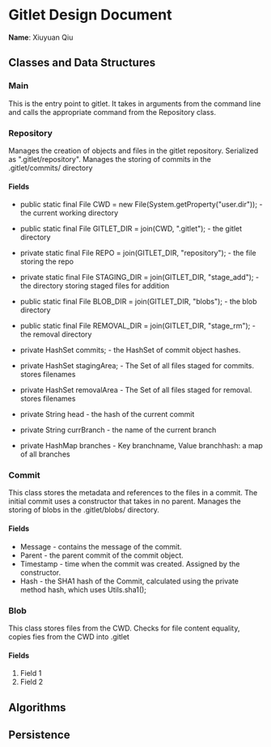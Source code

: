 # Gitlet Design Document

**Name**: Xiuyuan Qiu

## Classes and Data Structures

### Main
This is the entry point to gitlet. It takes in arguments from the command line 
and calls the appropriate command from the Repository class.

### Repository
Manages the creation of objects and files in the gitlet repository. Serialized as ".gitlet/repository". Manages the
storing of commits in the .gitlet/commits/ directory
#### Fields
* public static final File CWD = new File(System.getProperty("user.dir")); - the current working directory
* public static final File GITLET_DIR = join(CWD, ".gitlet"); - the gitlet directory
* private static  final File REPO = join(GITLET_DIR, "repository"); - the file storing the repo
* private static final File STAGING_DIR = join(GITLET_DIR, "stage_add"); - the directory storing staged files for addition
* public static final File BLOB_DIR = join(GITLET_DIR, "blobs"); - the blob directory
* public static final File REMOVAL_DIR = join(GITLET_DIR, "stage_rm"); - the removal directory

* private HashSet commits; - the HashSet of commit object hashes.
* private HashSet stagingArea; - The Set of all files staged for commits.  stores filenames
* private HashSet removalArea - The Set of all files staged for removal. stores filenames
* private String head - the hash of the current commit
* private String currBranch - the name of the current branch
* private HashMap branches - Key branchname, Value branchhash: a map of all branches
### Commit
This class stores the metadata and references to the files in a commit. 
The initial commit uses a constructor that takes in no parent. Manages the storing
of blobs in the .gitlet/blobs/ directory.
#### Fields
* Message - contains the message of the commit.
* Parent - the parent commit of the commit object.
* Timestamp - time when the commit was created. Assigned by the constructor.
* Hash - the SHA1 hash of the Commit, calculated using the private method hash, which uses Utils.sha1();

### Blob
This class stores files from the CWD. Checks for file content equality, copies fies from the
CWD into .gitlet
#### Fields

1. Field 1
2. Field 2


## Algorithms

## Persistence


